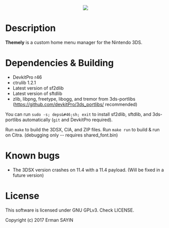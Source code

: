<p align="center"><img src="http://i.imgur.com/QVmttR8.png"/></p>

# Description

**Themely** is a custom home menu manager for the Nintendo 3DS.

# Dependencies & Building

- DevkitPro r46
- ctrulib 1.2.1
- Latest version of sf2dlib
- Latest version of sftdlib
- zlib, libpng, freetype, libogg, and tremor from 3ds-portlibs (https://github.com/devkitPro/3ds_portlibs/ recommended)

You can run `sudo -s; deps&#46;sh; exit` to install sf2dlib, sftdlib, and 3ds-portlibs automatically (`git` and DevkitPro required).

Run `make` to build the 3DSX, CIA, and ZIP files.
Run `make run` to build & run on Citra. (debugging only -- requires shared_font.bin)

# Known bugs

- The 3DSX version crashes on 11.4 with a 11.4 payload. (Will be fixed in a future version)

# License

This software is licensed under GNU GPLv3. Check LICENSE.

Copyright (c) 2017 Erman SAYIN
